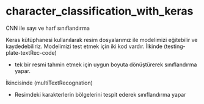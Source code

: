 # character_classification_with_keras
CNN ile sayı ve harf sınıflandırma

Keras kütüphanesi kullanılarak resim dosyalarımız ile modelimizi eğitebilir ve kaydedebiliriz.
Modelimizi test etmek için iki kod vardır. 
İlkinde (testing-plate-textRec-code)
 - tek bir resmi tahmin etmek için uygun boyuta dönüştürerek sınıflandırma yapar.

İkincisinde (multiTextRecognation)
 - Resimdeki karakterlerin bölgelerini tespit ederek sınıflandırma yapar
